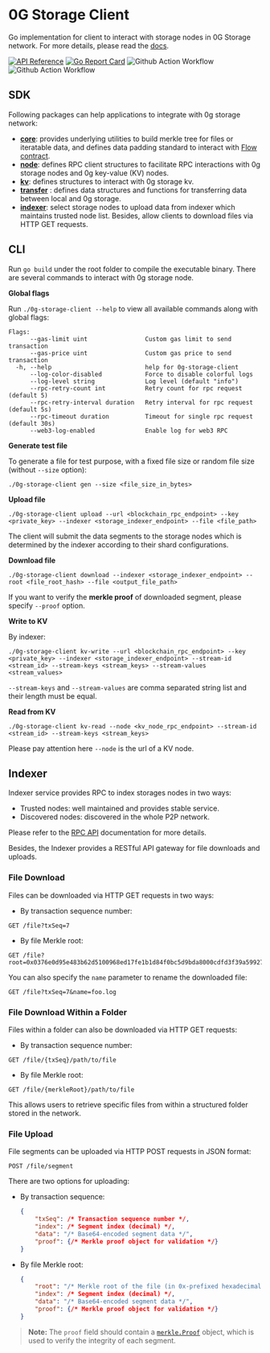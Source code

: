 # 0G Storage Client

Go implementation for client to interact with storage nodes in 0G Storage network. For more details, please read the [docs](https://docs.0g.ai/build-with-0g/storage-sdk).

[![API Reference](https://pkg.go.dev/badge/github.com/0glabs/0g-storage-client)](https://pkg.go.dev/github.com/0glabs/0g-storage-client)
[![Go Report Card](https://goreportcard.com/badge/github.com/0glabs/0g-storage-client)](https://goreportcard.com/report/github.com/0glabs/0g-storage-client)
![Github Action Workflow](https://github.com/0glabs/0g-storage-client/actions/workflows/go.yml/badge.svg)
![Github Action Workflow](https://github.com/0glabs/0g-storage-client/actions/workflows/tests.yml/badge.svg)

## SDK

Following packages can help applications to integrate with 0g storage network:

- **[core](core)**: provides underlying utilities to build merkle tree for files or iteratable data, and defines data padding standard to interact with [Flow contract](contract/contract.go).
- **[node](node)**: defines RPC client structures to facilitate RPC interactions with 0g storage nodes and 0g key-value (KV) nodes.
- **[kv](kv)**: defines structures to interact with 0g storage kv.
- **[transfer](transfer)** : defines data structures and functions for transferring data between local and 0g storage.
- **[indexer](indexer)**: select storage nodes to upload data from indexer which maintains trusted node list. Besides, allow clients to download files via HTTP GET requests.

## CLI

Run `go build` under the root folder to compile the executable binary. There are several commands to interact with 0g storage node.

**Global flags**

Run `./0g-storage-client --help` to view all available commands along with global flags:
```
Flags:
      --gas-limit uint                Custom gas limit to send transaction
      --gas-price uint                Custom gas price to send transaction
  -h, --help                          help for 0g-storage-client
      --log-color-disabled            Force to disable colorful logs
      --log-level string              Log level (default "info")
      --rpc-retry-count int           Retry count for rpc request (default 5)
      --rpc-retry-interval duration   Retry interval for rpc request (default 5s)
      --rpc-timeout duration          Timeout for single rpc request (default 30s)
      --web3-log-enabled              Enable log for web3 RPC
```

**Generate test file**

To generate a file for test purpose, with a fixed file size or random file size (without `--size` option):

```
./0g-storage-client gen --size <file_size_in_bytes>
```

**Upload file**

```
./0g-storage-client upload --url <blockchain_rpc_endpoint> --key <private_key> --indexer <storage_indexer_endpoint> --file <file_path>
```

The client will submit the data segments to the storage nodes which is determined by the indexer according to their shard configurations.

**Download file**
```
./0g-storage-client download --indexer <storage_indexer_endpoint> --root <file_root_hash> --file <output_file_path>
```

If you want to verify the **merkle proof** of downloaded segment, please specify `--proof` option.

**Write to KV**

By indexer:
```
./0g-storage-client kv-write --url <blockchain_rpc_endpoint> --key <private_key> --indexer <storage_indexer_endpoint> --stream-id <stream_id> --stream-keys <stream_keys> --stream-values <stream_values>
```

`--stream-keys` and `--stream-values` are comma separated string list and their length must be equal.

**Read from KV**

```
./0g-storage-client kv-read --node <kv_node_rpc_endpoint> --stream-id <stream_id> --stream-keys <stream_keys>
```

Please pay attention here `--node` is the url of a KV node.

## Indexer

Indexer service provides RPC to index storages nodes in two ways:

- Trusted nodes: well maintained and provides stable service.
- Discovered nodes: discovered in the whole P2P network.

Please refer to the [RPC API](https://docs.0g.ai/run-a-node/testnet-information) documentation for more details.

Besides, the Indexer provides a RESTful API gateway for file downloads and uploads.

### File Download

Files can be downloaded via HTTP GET requests in two ways:

- By transaction sequence number:

```
GET /file?txSeq=7
```

- By file Merkle root:

```
GET /file?root=0x0376e0d95e483b62d5100968ed17fe1b1d84f0bc5d9bda8000cdfd3f39a59927
```

You can also specify the `name` parameter to rename the downloaded file:

```
GET /file?txSeq=7&name=foo.log
```

### File Download Within a Folder

Files within a folder can also be downloaded via HTTP GET requests:

- By transaction sequence number:

```
GET /file/{txSeq}/path/to/file
```

- By file Merkle root:

```
GET /file/{merkleRoot}/path/to/file
```

This allows users to retrieve specific files from within a structured folder stored in the network.

### File Upload

File segments can be uploaded via HTTP POST requests in JSON format:

```
POST /file/segment
```

There are two options for uploading:

- By transaction sequence:

    ```json
    {
        "txSeq": /* Transaction sequence number */,
        "index": /* Segment index (decimal) */,
        "data": "/* Base64-encoded segment data */",
        "proof": {/* Merkle proof object for validation */}
    }
    ```
- By file Merkle root:

    ```json
    {
        "root": "/* Merkle root of the file (in 0x-prefixed hexadecimal) */",
        "index": /* Segment index (decimal) */,
        "data": "/* Base64-encoded segment data */",
        "proof": {/* Merkle proof object for validation */}
    }
    ```

> **Note:** The `proof` field should contain a [`merkle.Proof`](https://github.com/0glabs/0g-storage-client/blob/8780c5020928a79fb60ed7dea26a42d9876ecfae/core/merkle/proof.go#L20) object, which is used to verify the integrity of each segment.
